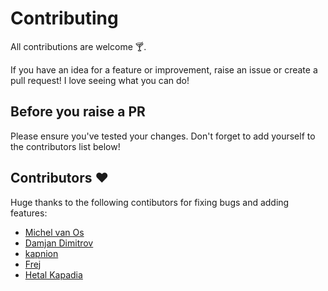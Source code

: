 # Contributing

All contributions are welcome 🍸.

If you have an idea for a feature or improvement, raise an issue or create a pull request! I love seeing what you can do!

## Before you raise a PR

Please ensure you've tested your changes. Don't forget to add yourself to the contributors list below!


## Contributors ❤️ 

Huge thanks to the following contibutors for fixing bugs and adding features:

- [Michel van Os](https://github.com/michelvosje) 
- [Damjan Dimitrov](https://github.com/dimitrov-d)
- [kapnion](https://github.com/kapnion)
- [Frej](https://github.com/FrejBjornsson)
- [Hetal Kapadia](https://github.com/hetal-kapadia)